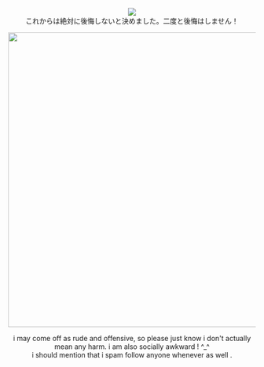 <p align="center">
<img src="https://komarev.com/ghpvc/?username=mesmering&label=ꔫ&color=a2c6d4&style=plastic">
<br> これからは絶対に後悔しないと決めました。二度と後悔はしません！
</p>

<p align="center">
 <img src="https://i.pinimg.com/originals/75/18/f7/7518f7f196c53056b16c91382092e8b4.jpg" width="600" />
</p>

<p align="center">
i may come off as rude and offensive, so please just know i don't actually mean any harm. i am also socially awkward ! ^_^
</br>
i should mention that i spam follow anyone whenever as well .
</p>
